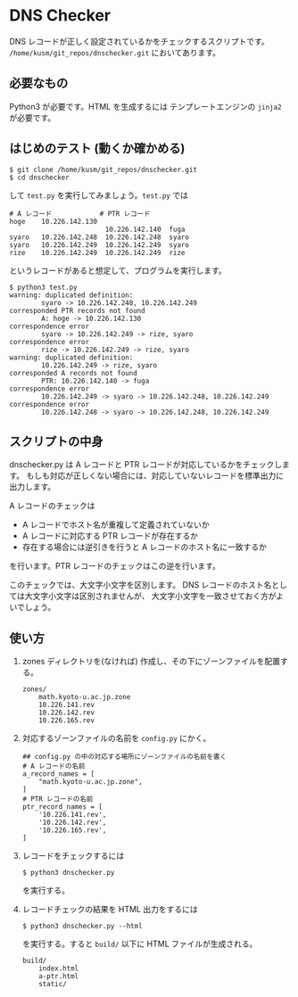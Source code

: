 DNS Checker
==================

DNS レコードが正しく設定されているかをチェックするスクリプトです。
`/home/kusm/git_repos/dnschecker.git` においてあります。

必要なもの
-----------

Python3 が必要です。HTML を生成するには
テンプレートエンジンの `jinja2` が必要です。

はじめのテスト (動くか確かめる)
----------------------------------

    $ git clone /home/kusm/git_repos/dnschecker.git
    $ cd dnschecker

して `test.py` を実行してみましょう。`test.py` では

    # A レコード            # PTR レコード
    hoge    10.226.142.130
                            10.226.142.140  fuga
    syaro   10.226.142.248  10.226.142.248  syaro
    syaro   10.226.142.249  10.226.142.249  syaro
    rize    10.226.142.249  10.226.142.249  rize

というレコードがあると想定して、プログラムを実行します。

    $ python3 test.py
    warning: duplicated definition:
            syaro -> 10.226.142.248, 10.226.142.249
    corresponded PTR records not found
            A: hoge -> 10.226.142.130
    correspondence error
            syaro -> 10.226.142.249 -> rize, syaro
    correspondence error
            rize -> 10.226.142.249 -> rize, syaro
    warning: duplicated definition:
            10.226.142.249 -> rize, syaro
    corresponded A records not found
            PTR: 10.226.142.140 -> fuga
    correspondence error
            10.226.142.249 -> syaro -> 10.226.142.248, 10.226.142.249
    correspondence error
            10.226.142.248 -> syaro -> 10.226.142.248, 10.226.142.249

スクリプトの中身
-----------------

dnschecker.py は A レコードと PTR レコードが対応しているかをチェックします。
もしも対応が正しくない場合には、対応していないレコードを標準出力に出力します。

A レコードのチェックは

*   A レコードでホスト名が重複して定義されていないか
*   A レコードに対応する PTR レコードが存在するか
*   存在する場合には逆引きを行うと A レコードのホスト名に一致するか

を行います。PTR レコードのチェックはこの逆を行います。

このチェックでは、大文字小文字を区別します。
DNS レコードのホスト名としては大文字小文字は区別されませんが、
大文字小文字を一致させておく方がよいでしょう。


使い方
--------

1.  zones ディレクトリを(なければ) 作成し、その下にゾーンファイルを配置する。

        zones/
            math.kyoto-u.ac.jp.zone
            10.226.141.rev
            10.226.142.rev
            10.226.165.rev

2.  対応するゾーンファイルの名前を `config.py` にかく。


        ## config.py の中の対応する場所にゾーンファイルの名前を書く
        # A レコードの名前
        a_record_names = [
            "math.kyoto-u.ac.jp.zone",
        ]
        # PTR レコードの名前
        ptr_record_names = [
            '10.226.141.rev',
            '10.226.142.rev',
            '10.226.165.rev',
        ]

3.  レコードをチェックするには

        $ python3 dnschecker.py

    を実行する。

4.  レコードチェックの結果を HTML 出力をするには

        $ python3 dnschecker.py --html

    を実行する。すると `build/` 以下に HTML ファイルが生成される。

        build/
            index.html
            a-ptr.html
            static/
